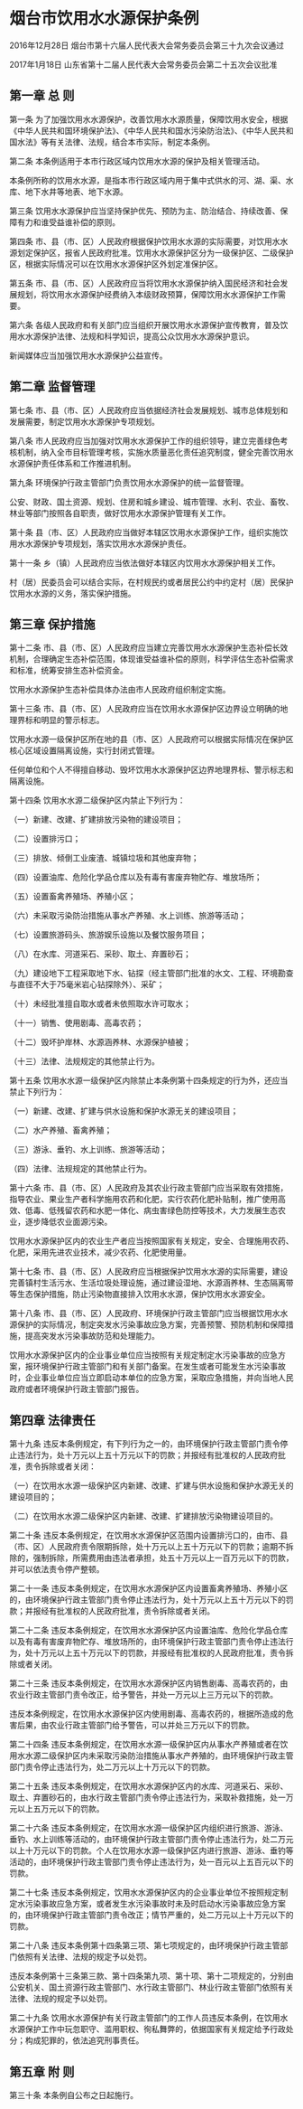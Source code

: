 # 烟台市饮用水水源保护条例

2016年12月28日 烟台市第十六届人民代表大会常务委员会第三十九次会议通过

2017年1月18日 山东省第十二届人民代表大会常务委员会第二十五次会议批准

<!-- INFO END -->

## 第一章  总  则

第一条 为了加强饮用水水源保护，改善饮用水水源质量，保障饮用水安全，根据《中华人民共和国环境保护法》、《中华人民共和国水污染防治法》、《中华人民共和国水法》等有关法律、法规，结合本市实际，制定本条例。

第二条 本条例适用于本市行政区域内饮用水水源的保护及相关管理活动。

本条例所称的饮用水水源，是指本市行政区域内用于集中式供水的河、湖、渠、水库、地下水井等地表、地下水源。

第三条 饮用水水源保护应当坚持保护优先、预防为主、防治结合、持续改善、保障有力和谁受益谁补偿的原则。

第四条 市、县（市、区）人民政府根据保护饮用水水源的实际需要，对饮用水水源划定保护区，报省人民政府批准。饮用水水源保护区分为一级保护区、二级保护区，根据实际情况可以在饮用水水源保护区外划定准保护区。

第五条 市、县（市、区）人民政府应当将饮用水水源保护纳入国民经济和社会发展规划，将饮用水水源保护经费纳入本级财政预算，保障饮用水水源保护工作需要。

第六条 各级人民政府和有关部门应当组织开展饮用水水源保护宣传教育，普及饮用水水源保护法律、法规和科学知识，提高公众饮用水水源保护意识。

新闻媒体应当加强饮用水水源保护公益宣传。

## 第二章  监督管理

第七条 市、县（市、区）人民政府应当依据经济社会发展规划、城市总体规划和发展需要，制定饮用水水源保护专项规划。

第八条 市人民政府应当加强对饮用水水源保护工作的组织领导，建立完善绿色考核机制，纳入全市目标管理考核，实施水质量恶化责任追究制度，健全完善饮用水水源保护责任体系和工作推进机制。

第九条 环境保护行政主管部门负责饮用水水源保护的统一监督管理。

公安、财政、国土资源、规划、住房和城乡建设、城市管理、水利、农业、畜牧、林业等部门按照各自职责，做好饮用水水源保护管理有关工作。

第十条 县（市、区）人民政府应当做好本辖区饮用水水源保护工作，组织实施饮用水水源保护专项规划，落实饮用水水源保护责任。

第十一条 乡（镇）人民政府应当依法做好本辖区内饮用水水源保护相关工作。

村（居）民委员会可以结合实际，在村规民约或者居民公约中约定村（居）民保护饮用水水源的义务，落实保护措施。

## 第三章  保护措施

第十二条 市、县（市、区）人民政府应当建立完善饮用水水源保护生态补偿长效机制，合理确定生态补偿范围，体现谁受益谁补偿的原则，科学评估生态补偿需求和标准，统筹安排生态补偿资金。

饮用水水源保护生态补偿具体办法由市人民政府组织制定实施。

第十三条 市、县（市、区）人民政府应当在饮用水水源保护区边界设立明确的地理界标和明显的警示标志。

饮用水水源一级保护区所在地的县（市、区）人民政府可以根据实际情况在保护区核心区域设置隔离设施，实行封闭式管理。

任何单位和个人不得擅自移动、毁坏饮用水水源保护区边界地理界标、警示标志和隔离设施。

第十四条 饮用水水源二级保护区内禁止下列行为：

（一）新建、改建、扩建排放污染物的建设项目；

（二）设置排污口；

（三）排放、倾倒工业废渣、城镇垃圾和其他废弃物；

（四）设置油库、危险化学品仓库以及有毒有害废弃物贮存、堆放场所；

（五）设置畜禽养殖场、养殖小区；

（六）未采取污染防治措施从事水产养殖、水上训练、旅游等活动；

（七）设置旅游码头、旅游娱乐设施以及餐饮服务项目；

（八）在水库、河道采石、采砂、取土、弃置砂石；

（九）建设地下工程采取地下水、钻探（经主管部门批准的水文、工程、环境勘查与直径不大于75毫米岩心钻探除外）、采矿；

（十）未经批准擅自取水或者未依照取水许可取水；

（十一）销售、使用剧毒、高毒农药；

（十二）毁坏护岸林、水源涵养林、水源保护植被；

（十三）法律、法规规定的其他禁止行为。

第十五条 饮用水水源一级保护区内除禁止本条例第十四条规定的行为外，还应当禁止下列行为：

（一）新建、改建、扩建与供水设施和保护水源无关的建设项目；

（二）水产养殖、畜禽养殖；

（三）游泳、垂钓、水上训练、旅游等活动；

（四）法律、法规规定的其他禁止行为。

第十六条 市、县（市、区）人民政府及其农业行政主管部门应当采取有效措施，指导农业、果业生产者科学施用农药和化肥，实行农药化肥补贴制，推广使用高效、低毒、低残留农药和水肥一体化、病虫害绿色防控等技术，大力发展生态农业，逐步降低农业面源污染。

饮用水水源保护区内的农业生产者应当按照国家有关规定，安全、合理施用农药、化肥，采用先进农业技术，减少农药、化肥使用量。

第十七条 市、县（市、区）人民政府应当根据保护饮用水水源的实际需要，建设完善镇村生活污水、生活垃圾处理设施，通过建设湿地、水源涵养林、生态隔离带等生态保护措施，防止污染物直接排入饮用水水源，保护饮用水水源安全。

第十八条 市、县（市、区）人民政府、环境保护行政主管部门应当根据饮用水水源保护的实际情况，制定突发水污染事故应急方案，完善预警、预防机制和保障措施，提高突发水污染事故防范和处理能力。

饮用水水源保护区内的企业事业单位应当按照有关规定制定水污染事故的应急方案，报环境保护行政主管部门和有关部门备案。在发生或者可能发生水污染事故时，企业事业单位应当立即启动本单位的应急方案，采取应急措施，并向当地人民政府或者环境保护行政主管部门报告。

## 第四章  法律责任

第十九条 违反本条例规定，有下列行为之一的，由环境保护行政主管部门责令停止违法行为，处十万元以上五十万元以下的罚款；并报经有批准权的人民政府批准，责令拆除或者关闭：

（一）在饮用水水源一级保护区内新建、改建、扩建与供水设施和保护水源无关的建设项目的；

（二）在饮用水水源二级保护区内新建、改建、扩建排放污染物建设项目的。

第二十条 违反本条例规定，在饮用水水源保护区范围内设置排污口的，由市、县（市、区）人民政府责令限期拆除，处十万元以上五十万元以下的罚款；逾期不拆除的，强制拆除，所需费用由违法者承担，处五十万元以上一百万元以下的罚款，并可以依法责令停产整顿。

第二十一条 违反本条例规定，在饮用水水源保护区内设置畜禽养殖场、养殖小区的，由环境保护行政主管部门责令停止违法行为，处十万元以上五十万元以下的罚款；并报经有批准权的人民政府批准，责令拆除或者关闭。

第二十二条 违反本条例规定，在饮用水水源保护区内设置油库、危险化学品仓库以及有毒有害废弃物贮存、堆放场所的，由环境保护行政主管部门责令停止违法行为，处十万元以上五十万元以下的罚款，并报经有批准权的人民政府批准，责令拆除或者关闭。

第二十三条 违反本条例规定，在饮用水水源保护区内销售剧毒、高毒农药的，由农业行政主管部门责令改正，给予警告，并处一万元以上三万元以下的罚款。

违反本条例规定，在饮用水水源保护区内使用剧毒、高毒农药的，根据所造成的危害后果，由农业行政主管部门给予警告，可以并处三万元以下的罚款。

第二十四条 违反本条例规定，在饮用水水源一级保护区内从事水产养殖或者在饮用水水源二级保护区内未采取污染防治措施从事水产养殖的，由环境保护行政主管部门责令停止违法行为，处二万元以上十万元以下的罚款。

第二十五条 违反本条例规定，在饮用水水源保护区内的水库、河道采石、采砂、取土、弃置砂石的，由水行政主管部门责令停止违法行为，采取补救措施，处一万元以上五万元以下的罚款。

第二十六条 违反本条例规定，在饮用水水源一级保护区内组织进行旅游、游泳、垂钓、水上训练等活动的，由环境保护行政主管部门责令停止违法行为，处二万元以上十万元以下的罚款。个人在饮用水水源一级保护区内进行旅游、游泳、垂钓等活动的，由环境保护行政主管部门责令停止违法行为，处一百元以上五百元以下的罚款。

第二十七条 违反本条例规定，饮用水水源保护区内的企业事业单位不按照规定制定水污染事故应急方案，或者发生水污染事故时未及时启动水污染事故应急方案的，由环境保护行政主管部门责令改正；情节严重的，处二万元以上十万元以下的罚款。

第二十八条 违反本条例第十四条第三项、第七项规定的，由环境保护行政主管部门依照有关法律、法规的规定予以处罚。

违反本条例第十三条第三款、第十四条第九项、第十项、第十二项规定的，分别由公安机关、国土资源行政主管部门、水行政主管部门、林业行政主管部门依照有关法律、法规的规定予以处罚。

第二十九条 饮用水水源保护有关行政主管部门的工作人员违反本条例，在饮用水水源保护工作中玩忽职守、滥用职权、徇私舞弊的，依据国家有关规定给予行政处分；构成犯罪的，依法追究刑事责任。

## 第五章  附  则

第三十条 本条例自公布之日起施行。

